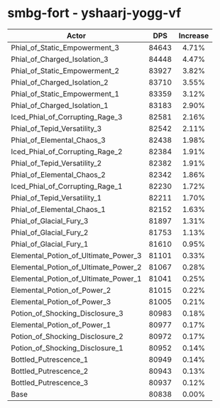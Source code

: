 # smbg-fort - yshaarj-yogg-vf
| Actor | DPS | Increase |
|---|:---:|:---:|
|Phial_of_Static_Empowerment_3|84643|4.71%|
|Phial_of_Charged_Isolation_3|84448|4.47%|
|Phial_of_Static_Empowerment_2|83927|3.82%|
|Phial_of_Charged_Isolation_2|83710|3.55%|
|Phial_of_Static_Empowerment_1|83359|3.12%|
|Phial_of_Charged_Isolation_1|83183|2.90%|
|Iced_Phial_of_Corrupting_Rage_3|82581|2.16%|
|Phial_of_Tepid_Versatility_3|82542|2.11%|
|Phial_of_Elemental_Chaos_3|82438|1.98%|
|Iced_Phial_of_Corrupting_Rage_2|82384|1.91%|
|Phial_of_Tepid_Versatility_2|82382|1.91%|
|Phial_of_Elemental_Chaos_2|82342|1.86%|
|Iced_Phial_of_Corrupting_Rage_1|82230|1.72%|
|Phial_of_Tepid_Versatility_1|82211|1.70%|
|Phial_of_Elemental_Chaos_1|82152|1.63%|
|Phial_of_Glacial_Fury_3|81897|1.31%|
|Phial_of_Glacial_Fury_2|81753|1.13%|
|Phial_of_Glacial_Fury_1|81610|0.95%|
|Elemental_Potion_of_Ultimate_Power_3|81101|0.33%|
|Elemental_Potion_of_Ultimate_Power_2|81067|0.28%|
|Elemental_Potion_of_Ultimate_Power_1|81041|0.25%|
|Elemental_Potion_of_Power_2|81015|0.22%|
|Elemental_Potion_of_Power_3|81005|0.21%|
|Potion_of_Shocking_Disclosure_3|80983|0.18%|
|Elemental_Potion_of_Power_1|80977|0.17%|
|Potion_of_Shocking_Disclosure_2|80972|0.17%|
|Potion_of_Shocking_Disclosure_1|80952|0.14%|
|Bottled_Putrescence_1|80949|0.14%|
|Bottled_Putrescence_2|80943|0.13%|
|Bottled_Putrescence_3|80937|0.12%|
|Base|80838|0.00%|

